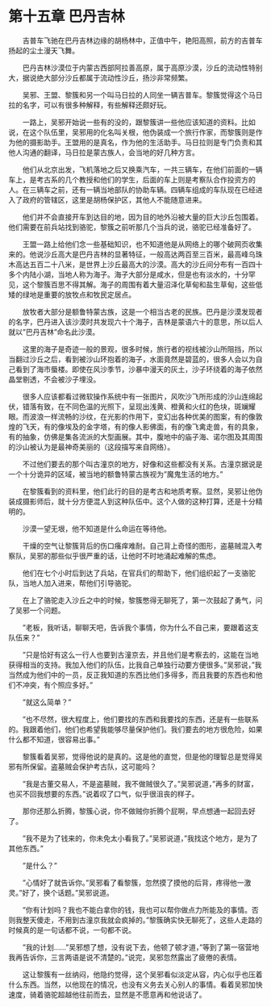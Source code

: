 # 第十五章 巴丹吉林


　　吉普车飞驰在巴丹吉林边缘的胡杨林中，正值中午，艳阳高照，前方的吉普车扬起的尘土漫天飞舞。

　　巴丹吉林沙漠位于内蒙古西部阿拉善高原，属于高原沙漠，沙丘的流动性特别大，据说绝大部分沙丘都属于流动性沙丘，扬沙非常频繁。

　　吴邪、王盟、黎簇和另一个叫马日拉的人同坐一辆吉普车。黎簇觉得这个马日拉的名字，可以有很多种解释，有些解释还颇好玩。

　　一路上，吴邪开始说一些有的没的，跟黎簇讲一些他应该知道的资料。比如说，在这个队伍里，吴邪用的化名叫关根，他伪装成一个旅行作家，而黎簇则是作为他的摄影助手。王盟用的是真名，作为他的生活助手。马日拉则是专门负责和其他人沟通的翻译，马日拉是蒙古族人，会当地的好几种方言。

　　他们从北京出发，飞机落地之后又换乘汽车，一共三辆车，在他们前面的一辆车上，是考古系的几个教授和他们的学生，后面的车上则是考察队合作投资方的人。在三辆车之前，还有一辆当地部队的协助车辆。四辆车组成的车队现在已经进入了政府的管辖区，这里是胡杨保护区，其他人不能随意进来。

　　他们并不会直接开车到达目的地，因为目的地外沿被大量的巨大沙丘包围着。他们需要在前兵站找到骆驼，黎簇之前听那几个当兵的说，骆驼已经准备好了。

　　王盟一路上给他们念一些基础知识，也不知道他是从网络上的哪个破网页收集来的。他说沙丘高大是巴丹吉林的显著特征，一般高达两百至三百米，最高峰乌珠木高达五百二十八米，是世界上沙丘最高大的沙漠。高大的沙丘间分布有一百四十多个内陆小湖，当地人称为海子。海子大部分是咸水，但是也有淡水的，十分罕见，这个黎簇百思不得其解。海子的周围有着大量沼泽化草甸和盐生草甸，这些低矮的绿地是重要的放牧点和牧民定居点。

　　放牧者大部分是额鲁特蒙古族，这是一个相当古老的民族。巴丹是沙漠发现者的名字，巴丹进入该沙漠时共发现六十个海子，吉林是蒙语六十的意思，所以后人就以”巴丹吉林”命名此沙漠。

　　这里的海子是奇迹一般的景观，很多时候，旅行者的视线被沙山所阻挡，所以当翻过沙丘之后，看到被沙山环抱着的海子，水面竟然是碧蓝的，很多人会以为自己看到了海市蜃楼。即使在风沙季节，沙暴中漫天的灰土，沙子环绕着的海子依然晶堂剔透，不会被沙子埋没。

　　很多人应该都看过微软操作系统中有一张图片，风吹沙飞所形成的沙山连绵起伏，错落有致，在不同色温的光照下，呈现出浅黄、橙黄和火红的色块，斑斓耀眼。而波浪一样流畅的沙纹，在光影的作用下，变幻出各种优美的图案，有的像敦煌的飞天，有的像埃及的金字塔，有的像人影佛面，有的像飞禽走兽，有的具象，有的抽象，仿佛是集各流派的大型画展。其中，腹地中的庙子海、诺尔图及其周围的沙山被认为是最神奇美丽的（这段描写来自网络）。

　　不过他们要去的那个叫古潼京的地方，好像和这些都没有关系。古潼京据说是一个十分诡异的区域，被当地的额鲁特蒙古族视为”魔鬼生活的地方。”

　　在黎簇看到的资料里，他们此行的目的是考古和地质考察。显然，吴邪让他伪装成摄影师后，就十分方便混人到这种队伍中。这个人做的这种打算，还是十分精明的。

　　沙漠一望无垠，他不知道是什么命运在等待他。

　　干燥的空气让黎簇背后的伤口瘙痒难耐。自己背上奇怪的图形，盗墓贼混入考察队，吴邪的那些似乎很严重的话，让他时不时地涌起难解的焦虑。

　　他们在七个小时后到达了兵站，在官兵们的帮助下，他们组织起了一支骆驼队，当地人加入进来，帮他们引导骆驼。

　　在上了骆驼走入沙丘之中的时候，黎簇憋得无聊死了，第一次鼓起了勇气，问了吴邪一个问题。

　　”老板，我听话，聊聊天吧，告诉我个事情，你为什么不自己来，要跟着这支队伍来？”

　　”只是恰好有这么一行人也要到古潼京去，并且他们是考察去的，这能在当地获得相当的支持。我加入他们的队伍，比我自己单独行动要方便很多。”吴邪说，”我当然成为他们中的一员，反正我知道的东西比他们多得多，而且我要的东西也和他们不冲突，有个照应多好。”

　　”就这么简单？”

　　”也不尽然，很大程度上，他们要找的东西和我要找的东西，还是有一些联系的。我跟着他们，他们也希望我能够尽量保护他们。我们要去的地方很危险，如果什么都不知道，很容易出事。”

　　黎簇看着吴邪，觉得他说的是真的。这是他的直觉，但是他的理智总是觉得吴邪有所保留。盗墓贼会保护考古队，这可能吗？

　　”我是古董交易人，不是盗墓贼，我不做贼很久了。”吴邪说道，”再多的财富，也买不回我想要的东西。”说着叹了口气，似乎很沮丧的样子。

　　那你还那么折腾，黎簇心说，你不做贼你折腾个屁啊，早点想通一起回去好了。

　　”我不是为了钱来的，你未免太小看我了。”吴邪说道，”我找这个地方，是为了其他东西。”

　　”是什么？”

　　”心情好了就告诉你。”吴邪看了看黎簇，忽然摸了摸他的后背，疼得他一激灵。”好了，换个话题。”吴邪说道。

　　”你有计划吗？我也不能白拿你的钱，我也可以帮你做点力所能及的事情。否则我整天傻走，不用到古潼京我就会疯掉的。”黎簇确实快无聊死了，这些人走路的时候真的是一句话都不说，一句都不说。

　　”我的计划……”吴邪想了想，没有说下去，他顿了顿才道，”等到了第一宿营地我再告诉你，三言两语是说不清楚的。”说完，吴邪忽然露出了疲倦的表情。

　　这让黎簇有一丝纳闷，他隐约觉得，这个吴邪看似淡定从容，内心似乎也压着什么东西。当然，以他现在的情况，也没有义务去关心别人的事情。看着吴邪加快速度，骑着骆驼超越他往前而去，显然是不愿意再和他说话了。

